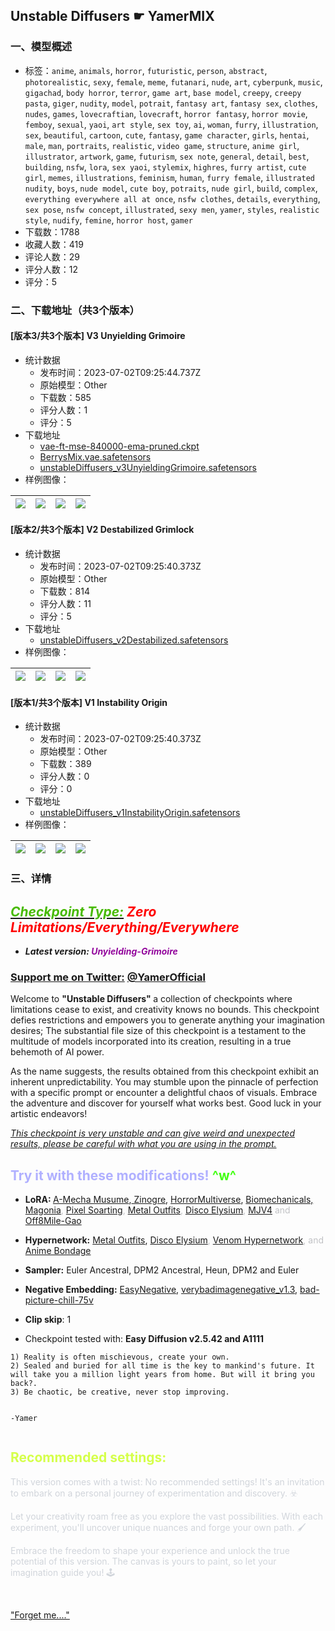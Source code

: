 ## Unstable Diffusers ☛ YamerMIX
### 一、模型概述

- 标签：`anime`, `animals`, `horror`, `futuristic`, `person`, `abstract`, `photorealistic`, `sexy`, `female`, `meme`, `futanari`, `nude`, `art`, `cyberpunk`, `music`, `gigachad`, `body horror`, `terror`, `game art`, `base model`, `creepy`, `creepy pasta`, `giger`, `nudity`, `model`, `potrait`, `fantasy art`, `fantasy sex`, `clothes`, `nudes`, `games`, `lovecraftian`, `lovecraft`, `horror fantasy`, `horror movie`, `femboy`, `sexual`, `yaoi`, `art style`, `sex toy`, `ai`, `woman`, `furry`, `illustration`, `sex`, `beautiful`, `cartoon`, `cute`, `fantasy`, `game character`, `girls`, `hentai`, `male`, `man`, `portraits`, `realistic`, `video game`, `structure`, `anime girl`, `illustrator`, `artwork`, `game`, `futurism`, `sex note`, `general`, `detail`, `best`, `building`, `nsfw`, `lora`, `sex yaoi`, `stylemix`, `highres`, `furry artist`, `cute girl`, `memes`, `illustrations`, `feminism`, `human`, `furry female`, `illustrated nudity`, `boys`, `nude model`, `cute boy`, `potraits`, `nude girl`, `build`, `complex`, `everything everywhere all at once`, `nsfw clothes`, `details`, `everything`, `sex pose`, `nsfw concept`, `illustrated`, `sexy men`, `yamer`, `styles`, `realistic style`, `nudify`, `femine`, `horror host`, `gamer`
- 下载数：1788
- 收藏人数：419
- 评论人数：29
- 评分人数：12
- 评分：5

### 二、下载地址（共3个版本）

#### [版本3/共3个版本] V3 Unyielding Grimoire

- 统计数据
  - 发布时间：2023-07-02T09:25:44.737Z
  - 原始模型：Other
  - 下载数：585
  - 评分人数：1
  - 评分：5
- 下载地址
  - [vae-ft-mse-840000-ema-pruned.ckpt](https://civitai.com/api/download/models/108446?type=VAE&format=Other)
  - [BerrysMix.vae.safetensors](https://civitai.com/api/download/models/108446?type=VAE&format=Other)
  - [unstableDiffusers_v3UnyieldingGrimoire.safetensors](https://civitai.com/api/download/models/108446)
- 样例图像：

| <img src="https://image.civitai.com/xG1nkqKTMzGDvpLrqFT7WA/a335302c-b5b9-4f02-b26e-7669059f3e1e/width=450/1369555.jpeg" /> | <img src="https://image.civitai.com/xG1nkqKTMzGDvpLrqFT7WA/53908b3b-231f-4db1-b638-f0ebd21e0157/width=450/1369558.jpeg" /> | <img src="https://image.civitai.com/xG1nkqKTMzGDvpLrqFT7WA/3daa4b38-9823-4c21-a4f0-23dd0abc93ff/width=450/1369941.jpeg" /> | <img src="https://image.civitai.com/xG1nkqKTMzGDvpLrqFT7WA/9ccb2cb0-a9d3-41fb-910c-cc683b959d72/width=450/1369533.jpeg" /> |
| ---- | ---- | ---- | ---- |

#### [版本2/共3个版本] V2 Destabilized Grimlock

- 统计数据
  - 发布时间：2023-07-02T09:25:40.373Z
  - 原始模型：Other
  - 下载数：814
  - 评分人数：11
  - 评分：5
- 下载地址
  - [unstableDiffusers_v2Destabilized.safetensors](https://civitai.com/api/download/models/95992)
- 样例图像：

| <img src="https://image.civitai.com/xG1nkqKTMzGDvpLrqFT7WA/7edcde1c-7393-48fe-ab43-b2e35a101a5a/width=450/1155784.jpeg" /> | <img src="https://image.civitai.com/xG1nkqKTMzGDvpLrqFT7WA/060eb577-f56f-48fd-9c0f-863f9a75b777/width=450/1155847.jpeg" /> | <img src="https://image.civitai.com/xG1nkqKTMzGDvpLrqFT7WA/daa3e6ea-c1e2-4d2e-a2e9-a23a7fe6c258/width=450/1157428.jpeg" /> | <img src="https://image.civitai.com/xG1nkqKTMzGDvpLrqFT7WA/78248f06-1778-4e92-ba37-41dcd5a04ef3/width=450/1155741.jpeg" /> |
| ---- | ---- | ---- | ---- |

#### [版本1/共3个版本] V1 Instability Origin

- 统计数据
  - 发布时间：2023-07-02T09:25:40.373Z
  - 原始模型：Other
  - 下载数：389
  - 评分人数：0
  - 评分：0
- 下载地址
  - [unstableDiffusers_v1InstabilityOrigin.safetensors](https://civitai.com/api/download/models/89319)
- 样例图像：

| <img src="https://image.civitai.com/xG1nkqKTMzGDvpLrqFT7WA/2af08f91-7909-4452-a654-99db005aabf7/width=450/1052505.jpeg" /> | <img src="https://image.civitai.com/xG1nkqKTMzGDvpLrqFT7WA/8c2d7e32-0bd7-4bbb-b933-76a538d3e793/width=450/1051758.jpeg" /> | <img src="https://image.civitai.com/xG1nkqKTMzGDvpLrqFT7WA/26865f7f-9f2a-4604-8f18-b95d63ec25c3/width=450/1051750.jpeg" /> | <img src="https://image.civitai.com/xG1nkqKTMzGDvpLrqFT7WA/ad9f26ee-fd1e-496f-9f7b-009f01d32bd2/width=450/1051746.jpeg" /> |
| ---- | ---- | ---- | ---- |


### 三、详情
<h2 id="heading-31"><strong><em><u><span style="color:rgb(71, 186, 0)">Checkpoint Type:</span></u><span style="color:rgb(71, 186, 0)"> </span></em></strong><em><span style="color:rgb(255, 0, 0)">Zero Limitations/Everything/Everywhere</span></em></h2><p></p><ul><li><p><strong><em>Latest version: <span style="color:rgb(146, 6, 156)">Unyielding-Grimoire</span></em></strong></p></li></ul><h3 id="heading-5"><u>Support me on Twitter:</u> <a target="_blank" rel="ugc" href="https://twitter.com/YamerOfficial"><strong>@YamerOfficial</strong></a></h3><p></p><p>Welcome to <strong>"Unstable Diffusers" </strong>a collection of checkpoints where limitations cease to exist, and creativity knows no bounds. This checkpoint defies restrictions and empowers you to generate anything your imagination desires; The substantial file size of this checkpoint is a testament to the multitude of models incorporated into its creation, resulting in a true behemoth of AI power.</p><p>As the name suggests, the results obtained from this checkpoint exhibit an inherent unpredictability. You may stumble upon the pinnacle of perfection with a specific prompt or encounter a delightful chaos of visuals. Embrace the adventure and discover for yourself what works best. Good luck in your artistic endeavors!</p><p><em><u>This checkpoint is very unstable and can give weird and unexpected results, please be careful with what you are using in the prompt.</u></em></p><p></p><h2 id="tested-modifications-for-this-checkpoint"><span style="color:rgb(176, 176, 255)">Try it with these modifications! </span><span style="color:rgb(67, 255, 20)">^w^</span></h2><ul><li><p><strong>LoRA: </strong><a target="_blank" rel="ugc" href="https://civitai.com/models/15464/a-mecha-musume-a">A-Mecha Musume</a>,<a target="_blank" rel="ugc" href="https://civitai.com/models/54355/zinogre"> Zinogre</a>, <a target="_blank" rel="ugc" href="https://civitai.com/models/76956/yamer-and-paseers-horrormultiverseyamerhorror">HorrorMultiverse</a>, <a target="_blank" rel="ugc" href="https://civitai.com/models/20846/biomechanicals-hr-giger">Biomechanicals, </a><a target="_blank" rel="ugc" href="https://civitai.com/models/64376/we-are-magonia-animated-style">Magonia</a><span style="color:rgb(193, 194, 197)">, </span><a target="_blank" rel="ugc" href="https://civitai.com/models/57963/pixel-sorting">Pixel Soarting</a><span style="color:rgb(193, 194, 197)">,</span> <a target="_blank" rel="ugc" href="https://civitai.com/models/74915/metal-outfits">Metal Outfits</a><span style="color:rgb(193, 194, 197)">, </span><a target="_blank" rel="ugc" href="https://civitai.com/models/4107/disco-elysium-style">Disco Elysium</a><span style="color:rgb(193, 194, 197)">, </span><a target="_blank" rel="ugc" href="https://civitai.com/models/1141/mjv4-hypernetwork">MJV4</a><span style="color:rgb(193, 194, 197)"> and </span><a target="_blank" rel="ugc" href="https://civitai.com/models/5230/off8mile-gao">Off8Mile-Gao</a></p><p></p></li><li><p><strong>Hypernetwork:</strong> <a target="_blank" rel="ugc" href="https://civitai.com/models/74915/metal-outfits">Metal Outfits</a>, <a target="_blank" rel="ugc" href="https://civitai.com/models/4107/disco-elysium-style">Disco Elysium</a><span style="color:rgb(193, 194, 197)">, </span><a target="_blank" rel="ugc" href="https://civitai.com/models/3851?modelVersionId=4278">Venom Hypernetwork</a><span style="color:rgb(193, 194, 197)">, and </span><a target="_blank" rel="ugc" href="https://civitai.com/models/4152/anime-bondage">Anime Bondage</a></p><p></p></li><li><p><strong>Sampler:</strong> Euler Ancestral, DPM2 Ancestral, Heun, DPM2 and Euler</p><p></p></li><li><p><strong>Negative Embedding:</strong> <a target="_blank" rel="ugc" href="https://civitai.com/models/7808?modelVersionId=9208">EasyNegative</a>, <a target="_blank" rel="ugc" href="https://civitai.com/models/11772?modelVersionId=25820">verybadimagenegative_v1.3</a>, <a target="_blank" rel="ugc" href="https://civitai.com/models/17083?modelVersionId=20170">bad-picture-chill-75v</a></p></li></ul><p></p><ul><li><p><strong>Clip skip</strong>: 1</p></li></ul><p></p><ul><li><p>Checkpoint tested with: <strong>Easy Diffusion v2.5.42 and A1111</strong></p></li></ul><p></p><pre><code>1) Reality is often mischievous, create your own.
2) Sealed and buried for all time is the key to mankind's future. It will take you a million light years from home. But will it bring you back?.
3) Be chaotic, be creative, never stop improving.

-Yamer</code></pre><p></p><h2 id="recommended-settings"><span style="color:rgb(213, 255, 74)">Recommended settings:</span></h2><p><span style="color:rgb(209, 213, 219)">This version comes with a twist: No recommended settings! It's an invitation to embark on a personal journey of experimentation and discovery. ☣️</span></p><p><span style="color:rgb(209, 213, 219)">Let your creativity roam free as you explore the vast possibilities. With each experiment, you'll uncover unique nuances and forge your own path. 🖌️</span></p><p><span style="color:rgb(209, 213, 219)">Embrace the freedom to shape your experience and unlock the true potential of this version. The canvas is yours to paint, so let your imagination guide you! 🕹️</span></p><p><br /></p><p><a target="_blank" rel="ugc" href="https://www.youtube.com/watch?v=HcmxdkE4Bjo&amp;ab_channel=Yamer">"Forget me...."</a></p>
